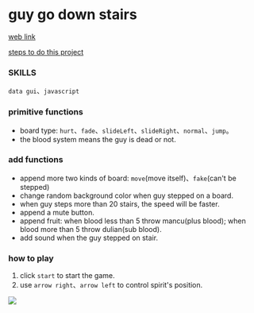 # guy go down stairs
[web link](https://jane0819tw.github.io/downStair/dist/.)

[steps to do this project](https://hackmd.io/OYL2YiMOQsOTmdALVhIh5g?view#%E5%B0%8F%E6%9C%8B%E5%8F%8B%E4%B8%8B%E6%A8%93%E6%A2%AF)

### SKILLS
<code>data gui</code>、<code>javascript</code>
### primitive functions
* board type: <code>hurt</code>、<code>fade</code>、<code>slideLeft</code>、<code>slideRight</code>、<code>normal</code>、<code>jump</code>。
* the blood system means the guy is dead or not. 
### add functions
* append more two kinds of board: <code>move</code>(move itself)、<code>fake</code>(can't be stepped)
* change random background color when guy stepped on a board. 
* when guy steps more than 20 stairs, the speed will be faster.
* append a mute button. 
* append fruit: when blood less than 5 throw mancu(plus blood); when blood more than 5 throw dulian(sub blood).
* add sound when the guy stepped on stair. 
### how to play
1. click <code>start</code> to start the game. 
2. use <code>arrow right</code>、<code>arrow left</code> to control spirit's position. 

![](https://i.imgur.com/VRo7lZD.png)

 
